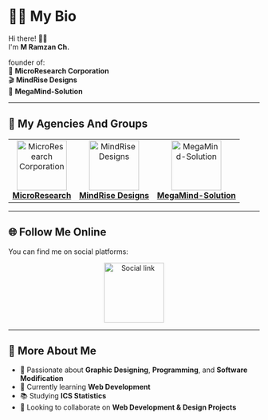 # 👨‍💻 My Bio

Hi there! 👋🏼  
I'm **M Ramzan Ch.**

founder of:  
🚀 **MicroResearch Corporation**  
🎬 **MindRise Designs**  
🤖 **MegaMind-Solution**

---

## 🏢 My Agencies And Groups

<table>
  <tr>
    <td align="center">
      <a href="https://github.com/MegaMind-Solution" target="_blank">
        <img src="https://microresearchcorpration.wordpress.com/wp-content/uploads/2025/04/mrc_logo8429133475839215674.png?w=150" alt="MicroResearch Corporation" width="100"/><br/>
        <strong>MicroResearch</strong>
      </a>
    </td>
    <td align="center">
      <a href="https://github.com/MegaMind-Solution" target="_blank">
        <img src="https://microresearchcorpration.wordpress.com/wp-content/uploads/2025/04/mrd_logo5415411184348001875.png?w=150" alt="MindRise Designs" width="100"/><br/>
        <strong>MindRise Designs</strong>
      </a>
    </td>
    <td align="center">
      <a href="https://github.com/MegaMind-Solution" target="_blank">
        <img src="https://microresearchcorpration.wordpress.com/wp-content/uploads/2025/04/20240722_2137523465775070628357238.png?w=150" alt="MegaMind-Solution" width="100"/><br/>
        <strong>MegaMind-Solution</strong>
      </a>
    </td>
  </tr>
</table>

---

## 🌐 Follow Me Online

You can find me on social platforms:

<p align="center">
  <a href="http://linkwaley.wordpress.com" target="_blank">
    <img src="https://microresearchcorpration.wordpress.com/wp-content/uploads/2025/04/wp-1743766940847.gif?w=150" alt="Social link" width="120"/>
  </a>
</p>

---

## 💼 More About Me
- 🎨 Passionate about **Graphic Designing**, **Programming**, and **Software Modification**
- 🌱 Currently learning **Web Development**
- 📚 Studying **ICS Statistics**
- 🤝 Looking to collaborate on **Web Development & Design Projects**
